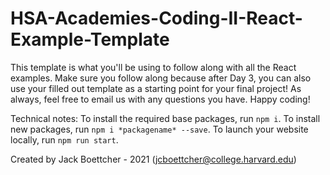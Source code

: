# HSA-Academies-Coding-II-React-Example-Template

This template is what you'll be using to follow along with all the React examples. Make sure you follow along because after Day 3, you can also use your filled out template as a starting point for your final project! As always, feel free to email us with any questions you have. Happy coding!

Technical notes:
To install the required base packages, run ```npm i```. To install new packages, run ```npm i *packagename* --save```. To launch your website locally, run ```npm run start```.


Created by Jack Boettcher - 2021 (jcboettcher@college.harvard.edu)
